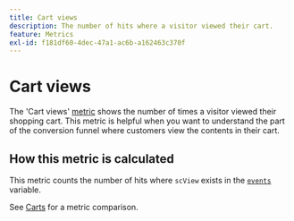 ```yaml
---
title: Cart views
description: The number of hits where a visitor viewed their cart.
feature: Metrics
exl-id: f181df60-4dec-47a1-ac6b-a162463c370f
---
```

# Cart views

The 'Cart views' [metric](overview.md) shows the number of times a visitor viewed their shopping cart. This metric is helpful when you want to understand the part of the conversion funnel where customers view the contents in their cart.

## How this metric is calculated

This metric counts the number of hits where `scView` exists in the [`events`](/help/implement/vars/page-vars/events/events-overview.md) variable.

See [Carts](carts.md) for a metric comparison.

